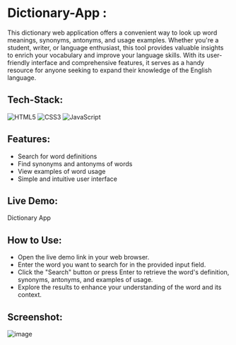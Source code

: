 # Dictionary-App :

This dictionary web application offers a convenient way to look up word meanings, synonyms, antonyms, and usage examples. Whether you're a student, writer, or language enthusiast, this tool provides valuable insights to enrich your vocabulary and improve your language skills. With its user-friendly interface and comprehensive features, it serves as a handy resource for anyone seeking to expand their knowledge of the English language.

## Tech-Stack:

<div align="left">
<img alt="HTML5" src="https://img.shields.io/badge/html5-%23E34F26.svg?style=for-the-badge&logo=html5&logoColor=white"/>
<img alt="CSS3" src="https://img.shields.io/badge/css3-%231572B6.svg?style=for-the-badge&logo=css3&logoColor=white"/> 
<img alt="JavaScript" src="https://img.shields.io/badge/javascript-%23323330.svg?style=for-the-badge&logo=javascript&logoColor=%23F7DF1E"/>
</div>

## Features:

- Search for word definitions
- Find synonyms and antonyms of words
- View examples of word usage
- Simple and intuitive user interface

## Live Demo:

Dictionary App

## How to Use:

- Open the live demo link in your web browser.
- Enter the word you want to search for in the provided input field.
- Click the "Search" button or press Enter to retrieve the word's definition, synonyms, antonyms, and examples of usage.
- Explore the results to enhance your understanding of the word and its context.

## Screenshot:

![image](https://github.com/ayushnighoskar/Dictionary-App/assets/48729682/9da65a98-3202-4743-934f-a3340fd40508)



